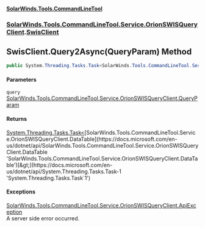 #### [SolarWinds.Tools.CommandLineTool](index.md 'index')
### [SolarWinds.Tools.CommandLineTool.Service.OrionSWISQueryClient](index.md#SolarWinds.Tools.CommandLineTool.Service.OrionSWISQueryClient 'SolarWinds.Tools.CommandLineTool.Service.OrionSWISQueryClient').[SwisClient](SwisClient.md 'SolarWinds.Tools.CommandLineTool.Service.OrionSWISQueryClient.SwisClient')

## SwisClient.Query2Async(QueryParam) Method

```csharp
public System.Threading.Tasks.Task<SolarWinds.Tools.CommandLineTool.Service.OrionSWISQueryClient.DataTable> Query2Async(SolarWinds.Tools.CommandLineTool.Service.OrionSWISQueryClient.QueryParam query);
```
#### Parameters

<a name='SolarWinds.Tools.CommandLineTool.Service.OrionSWISQueryClient.SwisClient.Query2Async(SolarWinds.Tools.CommandLineTool.Service.OrionSWISQueryClient.QueryParam).query'></a>

`query` [SolarWinds.Tools.CommandLineTool.Service.OrionSWISQueryClient.QueryParam](https://docs.microsoft.com/en-us/dotnet/api/SolarWinds.Tools.CommandLineTool.Service.OrionSWISQueryClient.QueryParam 'SolarWinds.Tools.CommandLineTool.Service.OrionSWISQueryClient.QueryParam')

#### Returns
[System.Threading.Tasks.Task&lt;](https://docs.microsoft.com/en-us/dotnet/api/System.Threading.Tasks.Task-1 'System.Threading.Tasks.Task`1')[SolarWinds.Tools.CommandLineTool.Service.OrionSWISQueryClient.DataTable](https://docs.microsoft.com/en-us/dotnet/api/SolarWinds.Tools.CommandLineTool.Service.OrionSWISQueryClient.DataTable 'SolarWinds.Tools.CommandLineTool.Service.OrionSWISQueryClient.DataTable')[&gt;](https://docs.microsoft.com/en-us/dotnet/api/System.Threading.Tasks.Task-1 'System.Threading.Tasks.Task`1')

#### Exceptions

[SolarWinds.Tools.CommandLineTool.Service.OrionSWISQueryClient.ApiException](https://docs.microsoft.com/en-us/dotnet/api/SolarWinds.Tools.CommandLineTool.Service.OrionSWISQueryClient.ApiException 'SolarWinds.Tools.CommandLineTool.Service.OrionSWISQueryClient.ApiException')  
A server side error occurred.